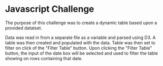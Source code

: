 # Javascript Challenge

The purpose of this challenge was to create a dynamic table based upon a provided datatset.

Data was read in from a separate file as a variable and parsed using D3. A table was then created and populated with the data. Table was then set to filter on click of the "Filter Table" button. Upon clicking the "Filter Table" button, the input of the date box will be selected and used to filter the table showing on rows containing that date.